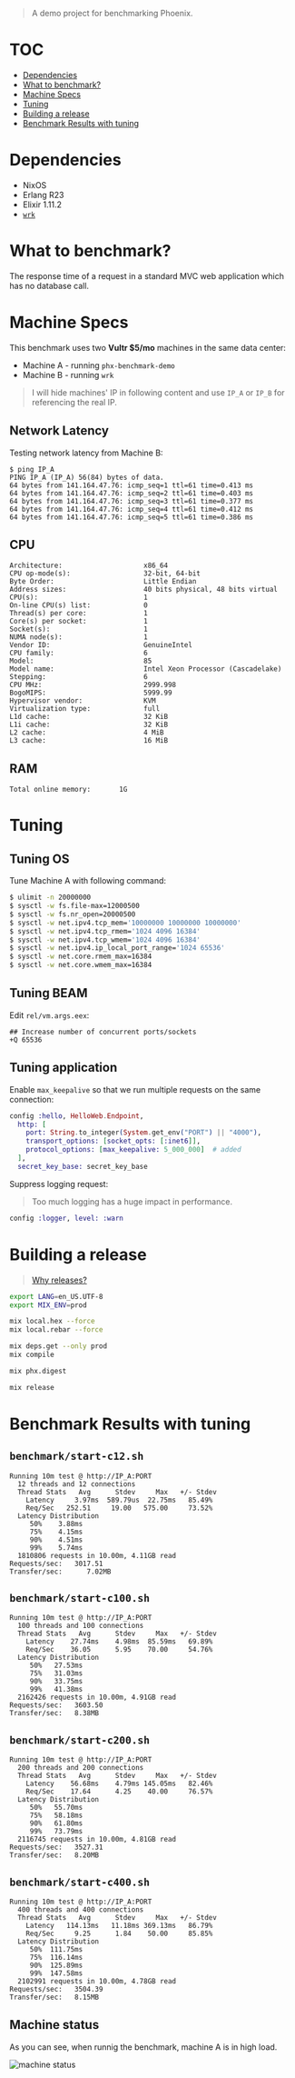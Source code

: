 > A demo project for benchmarking Phoenix.

# TOC <!-- :TOC_1: -->
- [Dependencies](#dependencies)
- [What to benchmark?](#what-to-benchmark)
- [Machine Specs](#machine-specs)
- [Tuning](#tuning)
- [Building a release](#building-a-release)
- [Benchmark Results with tuning](#benchmark-results-with-tuning)

# Dependencies

- NixOS
- Erlang R23
- Elixir 1.11.2
- [`wrk`](https://github.com/wg/wrk)

# What to benchmark?

The response time of a request in a standard MVC web application which has no database call.

# Machine Specs

This benchmark uses two **Vultr $5/mo** machines in the same data center:

- Machine A - running `phx-benchmark-demo`
- Machine B - running `wrk`

> I will hide machines' IP in following content and use `IP_A` or `IP_B` for referencing the real IP.

## Network Latency

Testing network latency from Machine B:

```text
$ ping IP_A
PING IP_A (IP_A) 56(84) bytes of data.
64 bytes from 141.164.47.76: icmp_seq=1 ttl=61 time=0.413 ms
64 bytes from 141.164.47.76: icmp_seq=2 ttl=61 time=0.403 ms
64 bytes from 141.164.47.76: icmp_seq=3 ttl=61 time=0.377 ms
64 bytes from 141.164.47.76: icmp_seq=4 ttl=61 time=0.412 ms
64 bytes from 141.164.47.76: icmp_seq=5 ttl=61 time=0.386 ms
```

## CPU

```text
Architecture:                    x86_64
CPU op-mode(s):                  32-bit, 64-bit
Byte Order:                      Little Endian
Address sizes:                   40 bits physical, 48 bits virtual
CPU(s):                          1
On-line CPU(s) list:             0
Thread(s) per core:              1
Core(s) per socket:              1
Socket(s):                       1
NUMA node(s):                    1
Vendor ID:                       GenuineIntel
CPU family:                      6
Model:                           85
Model name:                      Intel Xeon Processor (Cascadelake)
Stepping:                        6
CPU MHz:                         2999.998
BogoMIPS:                        5999.99
Hypervisor vendor:               KVM
Virtualization type:             full
L1d cache:                       32 KiB
L1i cache:                       32 KiB
L2 cache:                        4 MiB
L3 cache:                        16 MiB
```

## RAM

```text
Total online memory:       1G
```

# Tuning

## Tuning OS

Tune Machine A with following command:

```sh
$ ulimit -n 20000000
$ sysctl -w fs.file-max=12000500
$ sysctl -w fs.nr_open=20000500
$ sysctl -w net.ipv4.tcp_mem='10000000 10000000 10000000'
$ sysctl -w net.ipv4.tcp_rmem='1024 4096 16384'
$ sysctl -w net.ipv4.tcp_wmem='1024 4096 16384'
$ sysctl -w net.ipv4.ip_local_port_range='1024 65536'
$ sysctl -w net.core.rmem_max=16384
$ sysctl -w net.core.wmem_max=16384
```

## Tuning BEAM

Edit `rel/vm.args.eex`:

```text
## Increase number of concurrent ports/sockets
+Q 65536
```

## Tuning application

Enable `max_keepalive` so that we run multiple requests on the same connection:

```elixir
config :hello, HelloWeb.Endpoint,
  http: [
    port: String.to_integer(System.get_env("PORT") || "4000"),
    transport_options: [socket_opts: [:inet6]],
    protocol_options: [max_keepalive: 5_000_000]  # added
  ],
  secret_key_base: secret_key_base
```

Suppress logging request:

> Too much logging has a huge impact in performance.

```elixir
config :logger, level: :warn
```

# Building a release

> [Why releases?](https://hexdocs.pm/mix/1.11.3/Mix.Tasks.Release.html#module-why-releases)

```sh
export LANG=en_US.UTF-8
export MIX_ENV=prod

mix local.hex --force
mix local.rebar --force

mix deps.get --only prod
mix compile

mix phx.digest

mix release
```

# Benchmark Results with tuning

## `benchmark/start-c12.sh`

```text
Running 10m test @ http://IP_A:PORT
  12 threads and 12 connections
  Thread Stats   Avg      Stdev     Max   +/- Stdev
    Latency     3.97ms  589.79us  22.75ms   85.49%
    Req/Sec   252.51     19.00   575.00     73.52%
  Latency Distribution
     50%    3.88ms
     75%    4.15ms
     90%    4.51ms
     99%    5.74ms
  1810806 requests in 10.00m, 4.11GB read
Requests/sec:   3017.51
Transfer/sec:      7.02MB
```

## `benchmark/start-c100.sh`

```text
Running 10m test @ http://IP_A:PORT
  100 threads and 100 connections
  Thread Stats   Avg      Stdev     Max   +/- Stdev
    Latency    27.74ms    4.98ms  85.59ms   69.89%
    Req/Sec    36.05      5.95    70.00     54.76%
  Latency Distribution
     50%   27.53ms
     75%   31.03ms
     90%   33.75ms
     99%   41.38ms
  2162426 requests in 10.00m, 4.91GB read
Requests/sec:   3603.50
Transfer/sec:   8.38MB
```

## `benchmark/start-c200.sh`

```text
Running 10m test @ http://IP_A:PORT
  200 threads and 200 connections
  Thread Stats   Avg      Stdev     Max   +/- Stdev
    Latency    56.68ms    4.79ms 145.05ms   82.46%
    Req/Sec    17.64      4.25    40.00     76.57%
  Latency Distribution
     50%   55.70ms
     75%   58.18ms
     90%   61.80ms
     99%   73.79ms
  2116745 requests in 10.00m, 4.81GB read
Requests/sec:   3527.31
Transfer/sec:   8.20MB
```

## `benchmark/start-c400.sh`

```text
Running 10m test @ http://IP_A:PORT
  400 threads and 400 connections
  Thread Stats   Avg      Stdev     Max   +/- Stdev
    Latency   114.13ms   11.18ms 369.13ms   86.79%
    Req/Sec     9.25      1.84    50.00     85.85%
  Latency Distribution
     50%  111.75ms
     75%  116.14ms
     90%  125.89ms
     99%  147.58ms
  2102991 requests in 10.00m, 4.78GB read
Requests/sec:   3504.39
Transfer/sec:   8.15MB
```

## Machine status

As you can see, when runnig the benchmark, machine A is in high load.

![machine status](./screenshot/machine-status.png)
